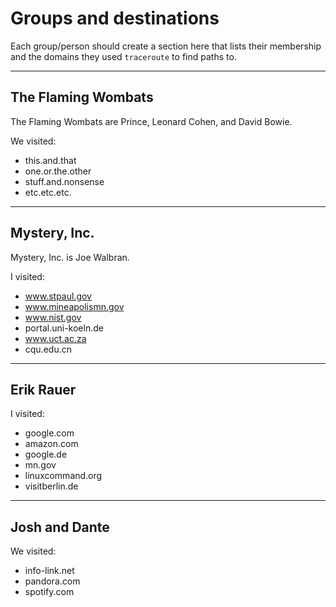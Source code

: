 # Groups and destinations

Each group/person should create a section here that lists their membership
and the domains they used `traceroute` to find paths to.

---

## The Flaming Wombats

The Flaming Wombats are Prince, Leonard Cohen, and David Bowie.

We visited:

* this.and.that
* one.or.the.other
* stuff.and.nonsense
* etc.etc.etc.

---

## Mystery, Inc.

Mystery, Inc. is Joe Walbran.

I visited:

* www.stpaul.gov
* www.mineapolismn.gov
* www.nist.gov
* portal.uni-koeln.de
* www.uct.ac.za
* cqu.edu.cn

---

## Erik Rauer

I visited:

* google.com
* amazon.com
* google.de
* mn.gov
* linuxcommand.org
* visitberlin.de

---

## Josh and Dante

 We visited:

 * info-link.net
 * pandora.com
 * spotify.com

